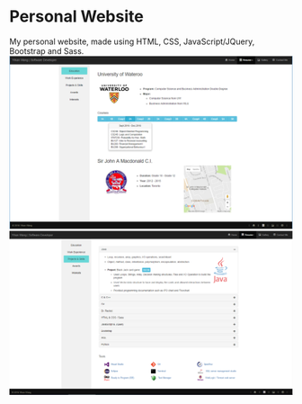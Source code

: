 # Personal Website
My personal website, made using HTML, CSS, JavaScript/JQuery, Bootstrap and Sass.
![Alt text](src/Education_screenshot.PNG?raw=true "education")
![Alt text](src/Project_screenshot.png?raw=true "project")
